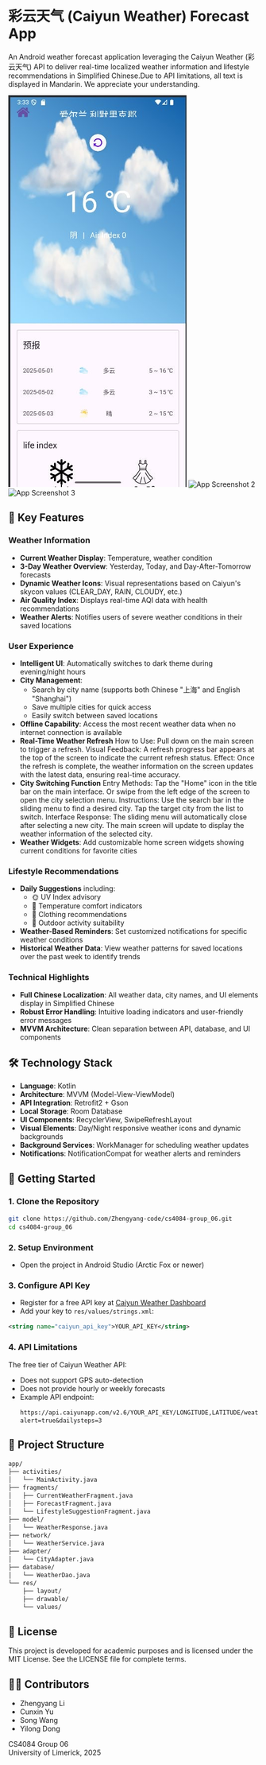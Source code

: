 # 彩云天气 (Caiyun Weather) Forecast App

An Android weather forecast application leveraging the Caiyun Weather (彩云天气) API to deliver real-time localized weather information and lifestyle recommendations in Simplified Chinese.Due to API limitations, all text is displayed in Mandarin. We appreciate your understanding.

![img_2.png](img_2.png)
![App Screenshot 2](https://github.com/user-attachments/assets/4cb0a387-a21c-4933-94b3-d73ddf846dab)
![App Screenshot 3](https://github.com/user-attachments/assets/bd2b8d3b-f25b-4347-84e0-7ab6fe2c6581)

## 🌟 Key Features

### Weather Information
- **Current Weather Display**: Temperature, weather condition
- **3-Day Weather Overview**: Yesterday, Today, and Day-After-Tomorrow forecasts
- **Dynamic Weather Icons**: Visual representations based on Caiyun's skycon values (CLEAR_DAY, RAIN, CLOUDY, etc.)
- **Air Quality Index**: Displays real-time AQI data with health recommendations
- **Weather Alerts**: Notifies users of severe weather conditions in their saved locations

### User Experience
- **Intelligent UI**: Automatically switches to dark theme during evening/night hours
- **City Management**:
  - Search by city name (supports both Chinese "上海" and English "Shanghai")
  - Save multiple cities for quick access
  - Easily switch between saved locations
- **Offline Capability**: Access the most recent weather data when no internet connection is available
- **Real-Time Weather Refresh**
    How to Use: Pull down on the main screen to trigger a refresh.
    Visual Feedback: A refresh progress bar appears at the top of the screen to indicate the current refresh status.
    Effect: Once the refresh is complete, the weather information on the screen updates with the latest data, ensuring real-time accuracy.
- **City Switching Function**
    Entry Methods:
    Tap the "Home" icon in the title bar on the main interface.
    Or swipe from the left edge of the screen to open the city selection menu.
    Instructions:
    Use the search bar in the sliding menu to find a desired city.
    Tap the target city from the list to switch.
    Interface Response:
    The sliding menu will automatically close after selecting a new city.
    The main screen will update to display the weather information of the selected city.
- **Weather Widgets**: Add customizable home screen widgets showing current conditions for favorite cities

### Lifestyle Recommendations
- **Daily Suggestions** including:
  - 🌞 UV Index advisory
  - 🧣 Temperature comfort indicators
  - 👕 Clothing recommendations
  - 🚶 Outdoor activity suitability
- **Weather-Based Reminders**: Set customized notifications for specific weather conditions 
- **Historical Weather Data**: View weather patterns for saved locations over the past week to identify trends


### Technical Highlights
- **Full Chinese Localization**: All weather data, city names, and UI elements display in Simplified Chinese
- **Robust Error Handling**: Intuitive loading indicators and user-friendly error messages
- **MVVM Architecture**: Clean separation between API, database, and UI components

## 🛠️ Technology Stack

- **Language**: Kotlin
- **Architecture**: MVVM (Model-View-ViewModel)
- **API Integration**: Retrofit2 + Gson
- **Local Storage**: Room Database
- **UI Components**: RecyclerView, SwipeRefreshLayout
- **Visual Elements**: Day/Night responsive weather icons and dynamic backgrounds
- **Background Services**: WorkManager for scheduling weather updates
- **Notifications**: NotificationCompat for weather alerts and reminders

## 🚀 Getting Started

### 1. Clone the Repository
```bash
git clone https://github.com/Zhengyang-code/cs4084-group_06.git
cd cs4084-group_06
```

### 2. Setup Environment
- Open the project in Android Studio (Arctic Fox or newer)

### 3. Configure API Key
- Register for a free API key at [Caiyun Weather Dashboard](https://dashboard.caiyunapp.com/)
- Add your key to `res/values/strings.xml`:
```xml
<string name="caiyun_api_key">YOUR_API_KEY</string>
```

### 4. API Limitations
The free tier of Caiyun Weather API:
- Does not support GPS auto-detection
- Does not provide hourly or weekly forecasts
- Example API endpoint:
  ```
  https://api.caiyunapp.com/v2.6/YOUR_API_KEY/LONGITUDE,LATITUDE/weather?alert=true&dailysteps=3
  ```

## 📂 Project Structure

```
app/
├── activities/
│   └── MainActivity.java
├── fragments/
│   ├── CurrentWeatherFragment.java
│   ├── ForecastFragment.java
│   └── LifestyleSuggestionFragment.java
├── model/
│   └── WeatherResponse.java
├── network/
│   └── WeatherService.java
├── adapter/
│   └── CityAdapter.java
├── database/
│   └── WeatherDao.java
└── res/
    ├── layout/
    ├── drawable/
    └── values/
```

## 📄 License
This project is developed for academic purposes and is licensed under the MIT License.
See the LICENSE file for complete terms.

## 👨‍💻 Contributors
- Zhengyang Li
- Cunxin Yu
- Song Wang
- Yilong Dong

CS4084 Group 06  
University of Limerick, 2025
